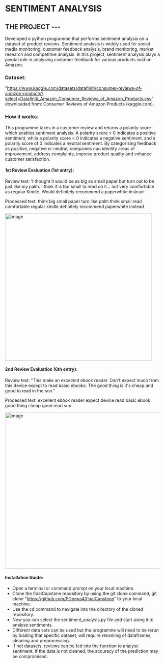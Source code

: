 # SENTIMENT ANALYSIS

## THE PROJECT ---

Developed a python programme that performs sentiment analysis on a dataset of product reviews. 
Sentiment analysis is widely used for social media monitoring, customer feedback analysis, brand monitoring, market research and competitive analysis.
In this project, sentiment analysis plays a pivotal role in analysing customer feedback for various products sold on Amazon. 

### Dataset:
"https://www.kaggle.com/datasets/datafiniti/consumer-reviews-of-amazon-products?select=Datafiniti_Amazon_Consumer_Reviews_of_Amazon_Products.csv"  downloaded from:  Consumer Reviews of Amazon Products (kaggle.com).

### How it works:
This programme takes in a customer review and returns a  polarity score which enables sentiment analysis. 
A polarity score > 0 indicates a positive sentiment, while a polarity score < 0 indicates a negative sentiment, and 
a polarity score of 0 indicates a neutral sentiment. 
By categorising feedback as positive, negative or neutral, companies can identify areas of improvement, address complaints, improve product quality 
and enhance customer satisfaction. 

#### 1st Review Evaluation (1st entry):  
Review text: 'I thought it would be as big as small paper but turn out to be just like my palm. I think it is too small to read on it... not very comfortable as regular Kindle. Would definitely recommend a paperwhite instead.'

Processed text: think big small paper turn like palm think small read comfortable regular kindle definitely recommend paperwhite instead


<img width="478" alt="image" src="https://github.com/PDeepa4/finalCapstone/assets/151678876/10b409f0-5421-4104-8dec-d7d4d2583932">


#### 2nd Review Evaluation (6th entry):  
Review text: “This make an excellent ebook reader. Don't expect much from this device except to read basic ebooks. The good thing is it's cheap and good to read in the sun.”

Processed text: excellent ebook reader expect device read basic ebook good thing cheap good read sun

<img width="507" alt="image" src="https://github.com/PDeepa4/finalCapstone/assets/151678876/00a442ce-e66b-4687-8e03-732d67bb2d72">




#### Installation Guide:
- Open a terminal or command prompt on your local machine.
- Clone the finalCapstone repository by using the git clone command, git clone "https://github.com/PDeepa4/finalCapstone" to your local machine.
- Use the cd command to navigate into the directory of the cloned repository.
- Now you can select the sentiment_analysis.py file and start using it to analyse sentiments.
- Different data sets can be used but the programme will need to be rerun by loading that specific dataset, will require renaming of dataframes,
  cleaning and preprocessing.
- If not datasets, reviews can be fed into the function to analyse sentiment. If the data is not cleaned, the accuracy of the prediction may be compromised.
